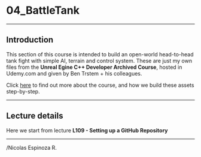 # 04_BattleTank
****

## Introduction
This section of this course is intended to build an open-world head-to-head tank fight with simple AI, terrain and control system.
These are just my own files from the **Unreal Egine C++ Developer Archived Course**, hosted in Udemy.com and given by Ben Trstem + his colleagues.

Click [here](https://www.udemy.com/unrealcourse/?couponCode=GitHubSpecial) to find out more about the course, and how we build these assets step-by-step.

****
## Lecture details
Here we start from lecture **L109 - Setting up a GitHub Repository** 

****

/Nicolas Espinoza R.
